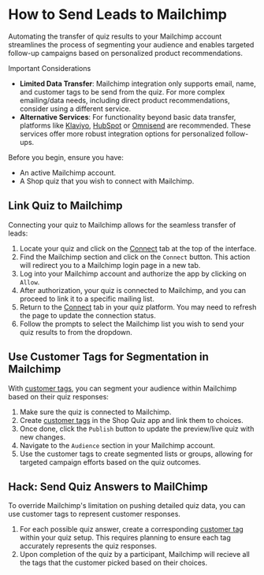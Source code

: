 # How to Send Leads to Mailchimp

Automating the transfer of quiz results to your Mailchimp account streamlines the process of segmenting your audience and enables targeted follow-up campaigns based on personalized product recommendations. 

Important Considerations

- **Limited Data Transfer**: Mailchimp integration only supports email, name, and customer tags to be send from the quiz. For more complex emailing/data needs, including direct product recommendations, consider using a different service.
- **Alternative Services**: For functionality beyond basic data transfer, platforms like [Klaviyo](), [HubSpot]() or [Omnisend]() are recommended. These services offer more robust integration options for personalized follow-ups.

Before you begin, ensure you have:

- An active Mailchimp account.
- A Shop quiz that you wish to connect with Mailchimp.

## Link Quiz to Mailchimp

Connecting your quiz to Mailchimp allows for the seamless transfer of leads:

1. Locate your quiz and click on the [Connect](https://docs.revenuehunt.com/reference/quiz-builder/#connect) tab at the top of the interface.
2. Find the Mailchimp section and click on the `Connect` button. This action will redirect you to a Mailchimp login page in a new tab.
3. Log into your Mailchimp account and authorize the app by clicking on `Allow`.
4. After authorization, your quiz is connected to Mailchimp, and you can proceed to link it to a specific mailing list.
5. Return to the [Connect](https://docs.revenuehunt.com/reference/quiz-builder/#connect) tab in your quiz platform. You may need to refresh the page to update the connection status.
6. Follow the prompts to select the Mailchimp list you wish to send your quiz results to from the dropdown.

## Use Customer Tags for Segmentation in Mailchimp

With [customer tags](https://docs.revenuehunt.com/reference/quiz-builder/#customer-tags), you can segment your audience within Mailchimp based on their quiz responses:

1. Make sure the quiz is connected to Mailchimp. 
2. Create [customer tags](https://docs.revenuehunt.com/reference/quiz-builder/#customer-tags) in the Shop Quiz app and link them to choices.
3. Once done, click the `Publish` button to update the preview/live quiz with new changes.
4. Navigate to the `Audience` section in your Mailchimp account.
5. Use the customer tags to create segmented lists or groups, allowing for targeted campaign efforts based on the quiz outcomes.

## Hack: Send Quiz Answers to MailChimp

To override Mailchimp's limitation on pushing detailed quiz data, you can use customer tags to represent customer responses.

1. For each possible quiz answer, create a corresponding [customer tag](https://docs.revenuehunt.com/reference/quiz-builder/#customer-tags) within your quiz setup. This requires planning to ensure each tag accurately represents the quiz responses.
2. Upon completion of the quiz by a participant, Mailchimp will recieve all the tags that the customer picked based on their choices.